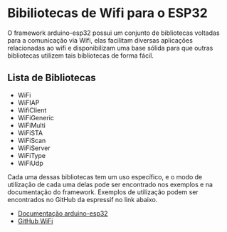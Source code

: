 # Bibiliotecas de Wifi para o ESP32

O framework arduino-esp32 possui um conjunto de bibliotecas voltadas para a comunicação via Wifi, elas facilitam diversas aplicações relacionadas ao wifi e disponibilizam uma base sólida para que outras bibliotecas utilizem tais bibliotecas de forma fácil.

## Lista de Bibliotecas
- WiFi
- WiFIAP
- WifiClient
- WiFiGeneric
- WiFiMulti
- WiFiSTA
- WiFiScan
- WiFiServer
- WiFiType
- WiFiUdp

Cada uma dessas bibliotecas tem um uso específico, e o modo de utilização de cada uma delas pode ser encontrado nos exemplos e na documentação do framework. Exemplos de utilização podem ser encontrados no GitHub da espressif no link abaixo.

- [Documentação arduino-esp32](https://docs.espressif.com/projects/arduino-esp32/en/latest/)
- [GitHub WiFi](https://github.com/espressif/arduino-esp32/tree/master/libraries/WiFi)



